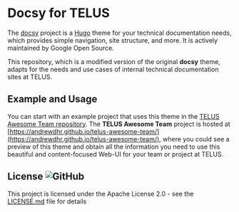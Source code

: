 # Docsy for TELUS

The [docsy](https://github.com/google/docsy) project is a [Hugo](https://gohugo.io/) theme for your technical documentation needs, which provides simple navigation, site structure, and more. It is actively maintained by Google Open Source.

This repository, which is a modified version of the original **docsy** theme, adapts for the needs and use cases of internal technical documentation sites at TELUS.

## Example and Usage

You can start with an example project that uses this theme in the [TELUS Awesome Team repository](https://github.com/andrewdhr/telus-awesome-team). The **TELUS Awesome Team** project is hosted at [https://andrewdhr.github.io/telus-awesome-team/](https://andrewdhr.github.io/telus-awesome-team/), where you could see a preview of this theme and obtain all the information you need to use this beautiful and content-focused Web-UI for your team or project at TELUS.

## License ![GitHub](https://img.shields.io/github/license/google/docsy)

This project is licensed under the Apache License 2.0 - see the [LICENSE.md](https://github.com/google/docsy/blob/master/LICENSE) file for details
